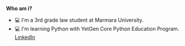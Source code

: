 **Who am i?**
- 💻 I'm a 3rd grade law student at Marmara University.
- 💻 I'm learning Python with YetGen Core Python Education Program.
[LınkedIn](https://www.linkedin.com/in/tahakaygusuz/)

